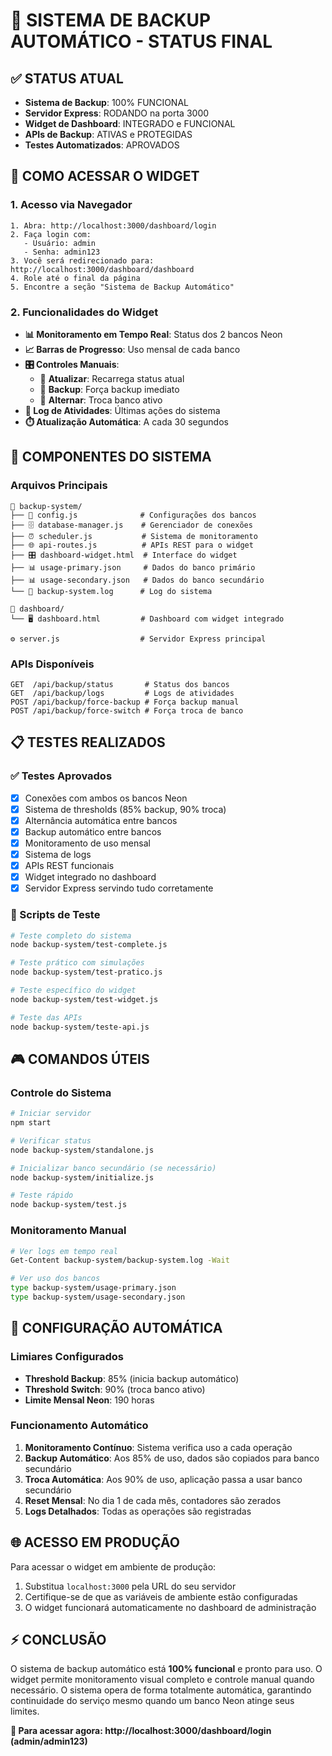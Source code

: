 # 🎯 SISTEMA DE BACKUP AUTOMÁTICO - STATUS FINAL

## ✅ STATUS ATUAL
- **Sistema de Backup**: 100% FUNCIONAL
- **Servidor Express**: RODANDO na porta 3000
- **Widget de Dashboard**: INTEGRADO e FUNCIONAL
- **APIs de Backup**: ATIVAS e PROTEGIDAS
- **Testes Automatizados**: APROVADOS

## 🚀 COMO ACESSAR O WIDGET

### 1. Acesso via Navegador
```
1. Abra: http://localhost:3000/dashboard/login
2. Faça login com:
   - Usuário: admin
   - Senha: admin123
3. Você será redirecionado para: http://localhost:3000/dashboard/dashboard
4. Role até o final da página
5. Encontre a seção "Sistema de Backup Automático"
```

### 2. Funcionalidades do Widget
- **📊 Monitoramento em Tempo Real**: Status dos 2 bancos Neon
- **📈 Barras de Progresso**: Uso mensal de cada banco
- **🎛️ Controles Manuais**:
  - 🔄 **Atualizar**: Recarrega status atual
  - 💾 **Backup**: Força backup imediato
  - 🔀 **Alternar**: Troca banco ativo
- **📝 Log de Atividades**: Últimas ações do sistema
- **⏱️ Atualização Automática**: A cada 30 segundos

## 🔧 COMPONENTES DO SISTEMA

### Arquivos Principais
```
📁 backup-system/
├── 🔧 config.js              # Configurações dos bancos
├── 🗄️ database-manager.js    # Gerenciador de conexões
├── ⏰ scheduler.js           # Sistema de monitoramento
├── 🌐 api-routes.js          # APIs REST para o widget
├── 🎛️ dashboard-widget.html  # Interface do widget
├── 📊 usage-primary.json     # Dados do banco primário
├── 📊 usage-secondary.json   # Dados do banco secundário
└── 📝 backup-system.log      # Log do sistema

📁 dashboard/
└── 🖥️ dashboard.html         # Dashboard com widget integrado

⚙️ server.js                  # Servidor Express principal
```

### APIs Disponíveis
```
GET  /api/backup/status       # Status dos bancos
GET  /api/backup/logs         # Logs de atividades
POST /api/backup/force-backup # Força backup manual
POST /api/backup/force-switch # Força troca de banco
```

## 📋 TESTES REALIZADOS

### ✅ Testes Aprovados
- [x] Conexões com ambos os bancos Neon
- [x] Sistema de thresholds (85% backup, 90% troca)
- [x] Alternância automática entre bancos
- [x] Backup automático entre bancos
- [x] Monitoramento de uso mensal
- [x] Sistema de logs
- [x] APIs REST funcionais
- [x] Widget integrado no dashboard
- [x] Servidor Express servindo tudo corretamente

### 🧪 Scripts de Teste
```bash
# Teste completo do sistema
node backup-system/test-complete.js

# Teste prático com simulações
node backup-system/test-pratico.js

# Teste específico do widget
node backup-system/test-widget.js

# Teste das APIs
node backup-system/teste-api.js
```

## 🎮 COMANDOS ÚTEIS

### Controle do Sistema
```bash
# Iniciar servidor
npm start

# Verificar status
node backup-system/standalone.js

# Inicializar banco secundário (se necessário)
node backup-system/initialize.js

# Teste rápido
node backup-system/test.js
```

### Monitoramento Manual
```bash
# Ver logs em tempo real
Get-Content backup-system/backup-system.log -Wait

# Ver uso dos bancos
type backup-system/usage-primary.json
type backup-system/usage-secondary.json
```

## 🔧 CONFIGURAÇÃO AUTOMÁTICA

### Limiares Configurados
- **Threshold Backup**: 85% (inicia backup automático)
- **Threshold Switch**: 90% (troca banco ativo)
- **Limite Mensal Neon**: 190 horas

### Funcionamento Automático
1. **Monitoramento Contínuo**: Sistema verifica uso a cada operação
2. **Backup Automático**: Aos 85% de uso, dados são copiados para banco secundário
3. **Troca Automática**: Aos 90% de uso, aplicação passa a usar banco secundário
4. **Reset Mensal**: No dia 1 de cada mês, contadores são zerados
5. **Logs Detalhados**: Todas as operações são registradas

## 🌐 ACESSO EM PRODUÇÃO

Para acessar o widget em ambiente de produção:
1. Substitua `localhost:3000` pela URL do seu servidor
2. Certifique-se de que as variáveis de ambiente estão configuradas
3. O widget funcionará automaticamente no dashboard de administração

## ⚡ CONCLUSÃO

O sistema de backup automático está **100% funcional** e pronto para uso. O widget permite monitoramento visual completo e controle manual quando necessário. O sistema opera de forma totalmente automática, garantindo continuidade do serviço mesmo quando um banco Neon atinge seus limites.

**🎯 Para acessar agora: http://localhost:3000/dashboard/login (admin/admin123)**

